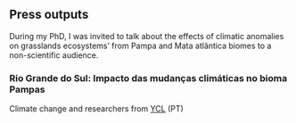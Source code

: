 ## Press outputs

During my PhD, I was invited to talk about the effects of climatic anomalies on grasslands ecosystems’ from Pampa and Mata atlântica biomes to a non-scientific audience. 


### Rio Grande do Sul: Impacto das mudanças climáticas no bioma Pampas 
Climate change and researchers from [YCL](https://youtu.be/LAg2nEbgleQ) (PT)
